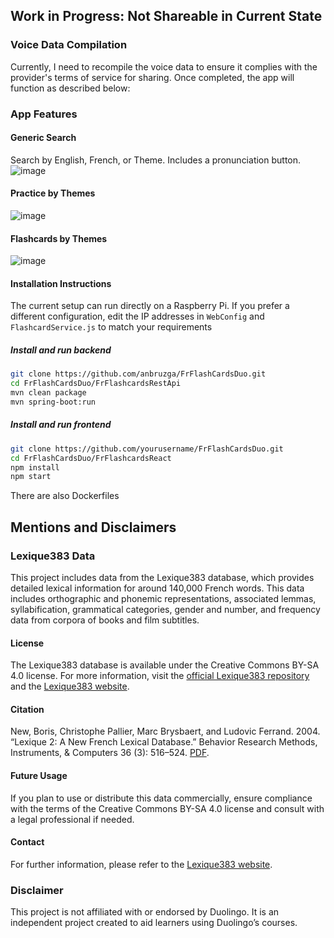 ## Work in Progress: Not Shareable in Current State

### Voice Data Compilation
Currently, I need to recompile the voice data to ensure it complies with the provider's terms of service for sharing. Once completed, the app will function as described below:

### App Features

#### Generic Search
Search by English, French, or Theme. Includes a pronunciation button.
![image](https://github.com/anbruzga/FrFlashCardsDuo/assets/60633443/341b9819-cb63-493f-9ee8-7beb6fd26df6)

#### Practice by Themes
![image](https://github.com/anbruzga/FrFlashCardsDuo/assets/60633443/29318bee-24a8-42b5-be7e-bb89f4635701)

#### Flashcards by Themes
![image](https://github.com/anbruzga/FrFlashCardsDuo/assets/60633443/2e247074-2cf2-44c7-a3e6-4264d703f344)

#### Installation Instructions
The current setup can run directly on a Raspberry Pi. If you prefer a different configuration, edit the IP addresses in `WebConfig` and `FlashcardService.js` to match your requirements


##### Install and run backend
   ```bash
   git clone https://github.com/anbruzga/FrFlashCardsDuo.git
   cd FrFlashCardsDuo/FrFlashcardsRestApi
   mvn clean package
   mvn spring-boot:run
   ```

##### Install and run frontend
   ```bash
   git clone https://github.com/yourusername/FrFlashCardsDuo.git
   cd FrFlashCardsDuo/FrFlashcardsReact
   npm install
   npm start
   ```

There are also Dockerfiles

## Mentions and Disclaimers

### Lexique383 Data
This project includes data from the Lexique383 database, which provides detailed lexical information for around 140,000 French words. This data includes orthographic and phonemic representations, associated lemmas, syllabification, grammatical categories, gender and number, and frequency data from corpora of books and film subtitles.

#### License
The Lexique383 database is available under the Creative Commons BY-SA 4.0 license. For more information, visit the [official Lexique383 repository](https://github.com/chrplr/openlexicon/blob/master/datasets-info/Lexique383/README-Lexique.md) and the [Lexique383 website](http://www.lexique.org).

#### Citation
New, Boris, Christophe Pallier, Marc Brysbaert, and Ludovic Ferrand. 2004. “Lexique 2: A New French Lexical Database.” Behavior Research Methods, Instruments, & Computers 36 (3): 516–524. [PDF](http://www.lexique.org/?page_id=294).

#### Future Usage
If you plan to use or distribute this data commercially, ensure compliance with the terms of the Creative Commons BY-SA 4.0 license and consult with a legal professional if needed.

#### Contact
For further information, please refer to the [Lexique383 website](http://www.lexique.org).

### Disclaimer
This project is not affiliated with or endorsed by Duolingo. It is an independent project created to aid learners using Duolingo’s courses.